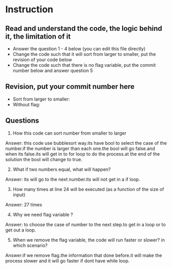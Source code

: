 ﻿# Instruction

## Read and understand the code, the logic behind it, the limitation of it
* Answer the question 1 - 4 below (you can edit this file directly)
* Change the code such that it will sort from larger to smaller, put the revision of your code below
* Change the code such that there is no flag variable, put the commit number below and answer question 5 


## Revision, put your commit number here
* Sort from larger to smaller:
* Without flag:

## Questions
1. How this code can sort number from smaller to larger
 
Answer: this code use bubblesort way.its have bool to select the case of the number.if the number is larger than each one.the bool will go false.and when its false.its will get in to for loop to do the process.at the end of the solution the bool will change to true. 


2. What if two numbers equal, what will happen? 

Answer:  its will go to the next number.its will not get in a if loop. 

3. How many times at line 24 will be executed (as a function of the size of input) 

Answer: 27 times
 
4. Why we need flag variable ? 

Answer:  to choose the case of number to the next step.to get in a loop or to get out a loop.


5. When we remove the flag variable, the code will run faster or slower? in which scenario? 

Answer:if we remove flag.the information that done before.it will make the process slower and it will go faster if dont have while loop.